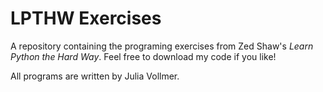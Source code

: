 # LPTHW Exercises

A repository containing the programing exercises from Zed Shaw's *Learn Python the Hard Way*.
Feel free to download my code if you like!

All programs are written by Julia Vollmer.
